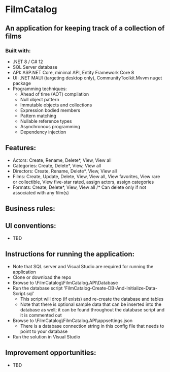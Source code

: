 # FilmCatalog

## An application for keeping track of a collection of films

### Built with:
- .NET 8 / C# 12
- SQL Server database
- API: ASP.NET Core, minimal API, Entity Framework Core 8
- UI: .NET MAUI (targeting desktop only), CommunityToolkit.Mvvm nuget package
- Programming techniques:
	- Ahead of time (AOT) compilation
	- Null object pattern
	- Immutable objects and collections
	- Expression bodied members
	- Pattern matching
	- Nullable reference types
	- Asynchronous programming
	- Dependency injection

## Features:
- Actors: Create, Rename, Delete*, View, View all
- Categories: Create, Delete*, View, View all
- Directors: Create, Rename, Delete*, View, View all
- Films: Create, Update, Delete, View, View all, View favorites, View rare or collectible, View five-star rated, assign actors, assign categories
- Formats: Create, Delete*, View, View all
/* Can delete only if not associated with any film(s)

## Business rules:
## UI conventions:
- TBD

## Instructions for running the application:
- Note that SQL server and Visual Studio are required for running the application
- Clone or download the repo
- Browse to \FilmCatalog\FilmCatalog.API\Database
- Run the database script 'FilmCatalog-Create-DB-And-Initialize-Data-Script.sql'
	- This script will drop (if exists) and re-create the database and tables
	- Note that there is optional sample data that can be inserted into the database as well; it can be found throughout the database script and it is commented out
- Browse to \FilmCatalog\FilmCatalog.API\appsettings.json
	- There is a database connection string in this config file that needs to point to your database
- Run the solution in Visual Studio

## Improvement opportunities:
- TBD